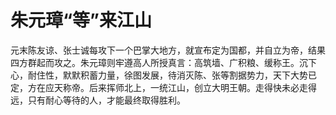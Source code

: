 # 朱元璋“等”来江山

元末陈友谅、张士诚每攻下一个巴掌大地方，就宣布定为国都，并自立为帝，结果四方群起而攻之。朱元璋则牢遵高人所授真言：高筑墙、广积粮、缓称王。沉下心，耐住性，默默积蓄力量，徐图发展，待消灭陈、张等割据势力，天下大势已定，方在应天称帝。后来挥师北上，一统江山，创立大明王朝。走得快未必走得远，只有耐心等待的人，才能最终取得胜利。